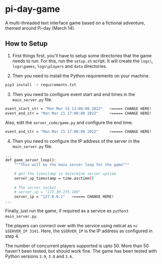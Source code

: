 # pi-day-game

A multi-threaded text interface game based on a fictional adventure, themed around Pi-day (March 14).

## How to Setup

1. First things first, you'll have to setup some directories that the game needs to run. For this,
run the ``setup.sh`` script. It will create the ``logs\``, ``logs\games``, ``logs\players`` and
``data`` directories.

2. Then you need to install the Python requirements on your machine.

  ```bash
  pip3 install -r requirements.txt
  ```

3. Then you need to configure event start and end times in the ``main_server.py`` file.

```bash
event_start_str = "Mon Mar 14 13:00:00 2022"   <===== CHANGE HERE!
event_end_str = "Mon Mar 21 17:00:00 2022"     <===== CHANGE HERE!
```

Also, edit the ``server_code/game.py`` and configure the end time.

```bash
event_end_str = "Mon Mar 21 17:00:00 2022"     <===== CHANGE HERE!
```

4. Then you need to configure the IP address of the server in the ``main_server.py`` file.

```bash
...
def game_server_loop():
    """This will be the main server loop for the game"""

    # get the timestamp to determine server uptime
    server_up_timestamp = time.asctime()
    
    # The server socket
    # server_ip = "172.30.235.100"
    server_ip = "127.0.0.1"   <===== CHANGE HERE!
...
```

Finally, just run the game, if required as a service as ``python3 main_server.py``.

The players can connect over with the service using netcat as ``nc $SERVER_IP 3141``. Here,
the ``$SERVER_IP`` is the IP address as configured in step 4.

The number of concurrent players supported is upto 50. More than 50 haven't been tested, but should
work fine.
The game has been tested with Python versions ``3.9``, ``3.8`` and ``3.6``.
